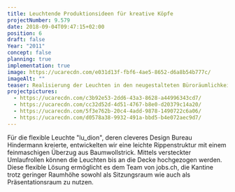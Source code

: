 ```yaml
---
title: Leuchtende Produktionsideen für kreative Köpfe
projectNumber: 9.579
date: 2018-09-04T09:47:15+02:00
position: 6
draft: false
Year: "2011"
concept: false
planning: true
implementation: true
image: https://ucarecdn.com/e031d13f-fbf6-4ae5-8652-d6a8b54b777c/
imageAlt: ""
teaser: Realisierung der Leuchten in den neugestalteten Büroräumlichkeiten bei jobs.ch
projectpictures:
  - https://ucarecdn.com/c3b92e53-2dd6-43a3-8628-a44996343cd7/
  - https://ucarecdn.com/cc32d52d-4d51-4767-b8e0-d20379c14a20/
  - https://ucarecdn.com/5f3e762b-20c4-4add-9878-1490722c6a06/
  - https://ucarecdn.com/d0578a38-9932-491a-bbd5-b4e072aec9d7/
---
```

Für die flexible Leuchte "lu_dion", deren cleveres Design Bureau Hindermann kreierte, entwickelten wir eine leichte Rippenstruktur mit einem feinmaschigen Überzug aus Baumwollstrick. Mittels versteckter Umlaufrollen können die Leuchten bis an die Decke hochgezogen werden. Diese flexible Lösung ermöglicht es dem Team von jobs.ch, die Kantine trotz geringer Raumhöhe sowohl als Sitzungsraum wie auch als Präsentationsraum zu nutzen.
